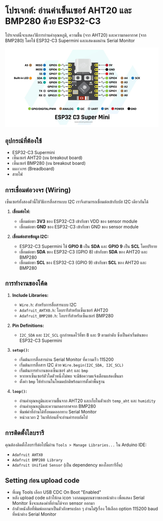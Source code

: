 # โปรเจกต์: อ่านค่าเซ็นเซอร์ AHT20 และ BMP280 ด้วย ESP32-C3

โปรเจกต์นี้จะแสดงวิธีการอ่านค่าอุณหภูมิ, ความชื้น (จาก AHT20) และความกดอากาศ (จาก BMP280) โดยใช้ ESP32-C3 Supermini และแสดงผลผ่าน Serial Monitor

![ESP32-C3 Supermini Pinout](esp32c3.jpg)

## อุปกรณ์ที่ต้องใช้

*   ESP32-C3 Supermini
*   เซ็นเซอร์ AHT20 (บน breakout board)
*   เซ็นเซอร์ BMP280 (บน breakout board)
*   แผงวงจร (Breadboard)
*   สายไฟ

## การเชื่อมต่อวงจร (Wiring)

เซ็นเซอร์ทั้งสองตัวนี้ใช้วิธีการสื่อสารแบบ I2C เราจึงสามารถเชื่อมต่อเข้ากับบัส I2C เดียวกันได้

1.  **เชื่อมต่อไฟ:**
    *   เชื่อมต่อขา **3V3** ของ ESP32-C3 เข้ากับขา VDD ของ sensor module
    *   เชื่อมต่อขา **GND** ของ ESP32-C3 เข้ากับขา GND ของ sensor module

2.  **เชื่อมต่อสายข้อมูล I2C:**
    *   ESP32-C3 Supermini ใช้ **GPIO 8** เป็น **SDA** และ **GPIO 9** เป็น **SCL** โดยปริยาย
    *   เชื่อมต่อขา **SDA** ของ ESP32-C3 (GPIO 8) เข้ากับขา **SDA** ของ AHT20 และ BMP280
    *   เชื่อมต่อขา **SCL** ของ ESP32-C3 (GPIO 9) เข้ากับขา **SCL** ของ AHT20 และ BMP280

## การทำงานของโค้ด

1.  **Include Libraries:**
    *   `Wire.h`: สำหรับการสื่อสารแบบ I2C
    *   `Adafruit_AHTX0.h`: ไลบรารีสำหรับเซ็นเซอร์ AHT20
    *   `Adafruit_BMP280.h`: ไลบรารีสำหรับเซ็นเซอร์ BMP280

2.  **Pin Definitions:**
    *   `I2C_SDA` และ `I2C_SCL` ถูกกำหนดไว้ที่ขา 8 และ 9 ตามลำดับ ซึ่งเป็นค่าเริ่มต้นของ ESP32-C3 Supermini

3.  **`setup()`:**
    *   เริ่มต้นการสื่อสารผ่าน Serial Monitor ที่ความเร็ว 115200
    *   เริ่มต้นการสื่อสาร I2C ด้วย `Wire.begin(I2C_SDA, I2C_SCL)`
    *   เริ่มต้นการทำงานของเซ็นเซอร์ `aht` และ `bmp`
    *   หากหาเซ็นเซอร์ตัวใดตัวหนึ่งไม่พบ จะมีข้อความแจ้งเตือนแสดงขึ้นมา
    *   ตั้งค่า `bmp` ให้ทำงานในโหมดปกติพร้อมการตั้งค่าพื้นฐาน

4.  **`loop()`:**
    *   อ่านค่าอุณหภูมิและความชื้นจาก AHT20 และเก็บในตัวแปร `temp_aht` และ `humidity`
    *   อ่านค่าอุณหภูมิและความกดอากาศจาก BMP280
    *   พิมพ์ค่าที่อ่านได้ทั้งหมดออกทาง Serial Monitor
    *   หน่วงเวลา 2 วินาทีก่อนที่จะอ่านค่ารอบถัดไป

## การติดตั้งไลบรารี

คุณต้องติดตั้งไลบรารีต่อไปนี้ผ่าน `Tools > Manage Libraries...` ใน Arduino IDE:
*   `Adafruit AHTX0`
*   `Adafruit BMP280 Library`
*   `Adafruit Unified Sensor` (เป็น dependency ของไลบรารีอื่น)

## Setting ก่อน upload code
*   ที่เมนู Tools เลือก USB CDC On Boot "Enabled"
*   หลัง upload code แล้วให้กด icon วงกลมมุมบนขวาของหน้าต่าง เพื่อแสดง Serial Monitor ซึ่งจะแสดงค่าที่อ่านได้จาก sensor ออกมา
*   ถ้าตัวหนังสือที่พิมพ์ออกมาเป็นตัวอักษรแปลก ๆ อ่านไม่รู้เรื่อง ให้เลือก option 115200 baud ที่หน้าต่าง Serial Monitor 

